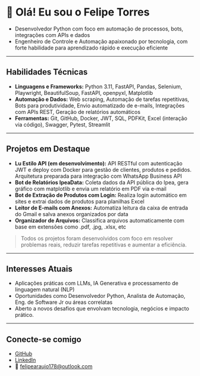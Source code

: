 # 👋 Olá! Eu sou o Felipe Torres

- Desenvolvedor Python com foco em automação de processos, bots, integrações com APIs e dados
- Engenheiro de Controle e Automação apaixonado por tecnologia, com forte habilidade para aprendizado rápido e execução eficiente

---

## Habilidades Técnicas

- **Linguagens e Frameworks:** Python 3.11, FastAPI, Pandas, Selenium, Playwright, BeautifulSoup, FastAPI, openpyxl, Matplotlib  
- **Automação e Dados:** Web scraping, Automação de tarefas repetitivas, Bots para produtividade, Envio automatizado de e-mails, Integrações com APIs REST, Geração de relatórios automáticos
- **Ferramentas:** Git, GitHub, Docker, JWT, SQL, PDFKit, Excel (interação via código), Swagger, Pytest, Streamlit

---

## Projetos em Destaque

- **Lu Estilo API (em desenvolvimento):** API RESTful com autenticação JWT e deploy com Docker para gestão de clientes, produtos e pedidos. Arquitetura preparada para integração com WhatsApp Business API
- **Bot de Relatórios IpeaData:** Coleta dados da API pública do Ipea, gera gráfico com matplotlib e envia um relatório em PDF via e-mail
- **Bot de Extração de Produtos com Login:** Realiza login automático em sites e extrai dados de produtos para planilhas Excel
- **Leitor de E-mails com Anexos:** Automatiza leitura da caixa de entrada do Gmail e salva anexos organizados por data
- **Organizador de Arquivos:** Classifica arquivos automaticamente com base em extensões como .pdf, .jpg, .xlsx, etc

> Todos os projetos foram desenvolvidos com foco em resolver problemas reais, reduzir tarefas repetitivas e aumentar a eficiência.

---

## Interesses Atuais

- Aplicações práticas com LLMs, IA Generativa e processamento de linguagem natural (NLP)  
- Oportunidades como Desenvolvedor Python, Analista de Automação, Eng. de Software Jr ou áreas correlatas
- Aberto a novos desafios que envolvam tecnologia, negócios e impacto prático.

---

## Conecte-se comigo

- [GitHub](https://github.com/TowersDevs)
- [LinkedIn](https://linkedin.com/in/felipe-torres-b03b73357)
- 📩 felipearaujo178@outlook.com
